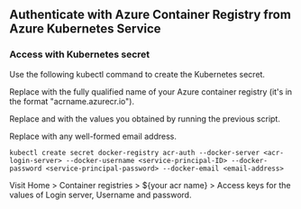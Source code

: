 ## Authenticate with Azure Container Registry from Azure Kubernetes Service

### Access with Kubernetes secret

Use the following kubectl command to create the Kubernetes secret. 

Replace <acr-login-server> with the fully qualified name of your Azure container registry (it's in the format "acrname.azurecr.io"). 

Replace <service-principal-ID> and <service-principal-password> with the values you obtained by running the previous script. 

Replace <email-address> with any well-formed email address.

```console
kubectl create secret docker-registry acr-auth --docker-server <acr-login-server> --docker-username <service-principal-ID> --docker-password <service-principal-password> --docker-email <email-address>
```

Visit Home > Container registries > ${your acr name} > Access keys for the values of Login server, Username and password.

